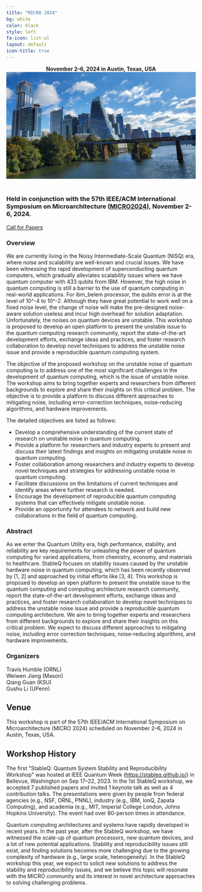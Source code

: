 ```yaml
---
title: "MICRO 2024"
bg: white
color: black
style: left
fa-icon: list-ul
layout: default
icon-title: true
---
```

 
<div style="text-align:center;">
  <span class="fa-stack subtlecircle" style="font-size:64px; background:rgba(0,128,0,0.1)">
    <i class="fa fa-circle fa-stack-2x text-white"></i>
    <i class="fa fa-server fa-stack-1x text-green"></i>
  </span>
</div>

<style>
.center-bold {
  text-align: center;
  font-weight: bold;
}
</style>

<div class="center-bold">
  November 2–6, 2024 in Austin, Texas, USA
</div>


<div style="text-align:center;">
  <a href="https://en.wikipedia.org/wiki/Austin,_Texas"><img width="800px" src="img/virtual.jpg"/></a>
  &nbsp;  &nbsp;  &nbsp;  &nbsp;
</div>

    
### Held in conjunction with the 57th IEEE/ACM International Symposium on Microarchitecture ([MICRO2024](https://microarch.org/micro57/)), November 2-6, 2024.

[comment]: <> (<div style="text-align:center;">)

[comment]: <> (  <a href="_posts/CFP.html">Call For Papers</a>)

[comment]: <> (  &nbsp;  &nbsp;  &nbsp;  &nbsp;)

[comment]: <> (</div>)

[Call for Papers](_posts/CFP.html)

### Overview

<!-- Abstract -->
We are currently living in the Noisy Intermediate-Scale Quantum (NISQ) era, where noise and scalability are well-known and crucial issues. We have been witnessing the rapid development of superconducting quantum computers, which gradually alleviates scalability issues where we have quantum computer with 433 qubits from IBM. However, the high noise in quantum computing is still a barrier to the use of quantum computing in real-world applications. For ibm_belem processor, the qubits error is at the level of 10^-4 to 10^-2.
Although they have great potential to work well on a fixed noise level, the change of noise will make the pre-designed noise-aware solution useless and incur high overhead for solution adaptation. Unfortunately, the noises on quantum devices are unstable.
This workshop is proposed to develop an open platform to present the unstable issue to the quantum computing research community, report the state-of-the-art development efforts, exchange ideas and practices, and foster research collaboration to develop novel techniques to address the unstable noise issue and provide a reproducible quantum computing system.

<!-- objective -->
The objective of the proposed workshop on the unstable noise of quantum computing is to address one of the most significant challenges in the development of quantum computing, which is the issue of unstable noise. The workshop aims to bring together experts and researchers from different backgrounds to explore and share their insights on this critical problem. The objective is to provide a platform to discuss different approaches to mitigating noise, including error-correction techniques, noise-reducing algorithms, and hardware improvements.

The detailed objectives are listed as follows:
* Develop a comprehensive understanding of the current state of research on unstable noise in quantum computing.
* Provide a platform for researchers and industry experts to present and discuss their latest findings and insights on mitigating unstable noise in quantum computing.
* Foster collaboration among researchers and industry experts to develop novel techniques and strategies for addressing unstable noise in quantum computing.
* Facilitate discussions on the limitations of current techniques and identify areas where further research is needed.
* Encourage the development of reproducible quantum computing systems that can effectively mitigate unstable noise.
* Provide an opportunity for attendees to network and build new collaborations in the field of quantum computing.



<!-- 
<div style="text-align:center;">
  <p>
    <a href="qccc-cfp.txt">
      <i class="fa fa-file-text-o">&nbsp;<b>Download the QCCC-22 CFP </b></i>
    </a>
  </p>
</div> -->



### Abstract

As we enter the Quantum Utility era, high performance, stability, and reliability are key requirements for unleashing the power of quantum computing for varied applications, from chemistry, economy, and materials to healthcare. StableQ focuses on stability issues caused by the unstable hardware noise in quantum computing, which has been recently observed by [1, 2] and approached by initial efforts like [3, 4]. This workshop is proposed to develop an open platform to present the unstable issue to the quantum computing and computing architecture research community, report the state-of-the-art development efforts, exchange ideas and practices, and foster research collaboration to develop novel techniques to address the unstable noise issue and provide a reproducible quantum computing architecture. We aim to bring together experts and researchers from different backgrounds to explore and share their insights on this critical problem. We expect to discuss different approaches to mitigating noise, including error correction techniques, noise-reducing algorithms, and hardware improvements.

### Organizers

Travis Humble (ORNL)    
Weiwen Jiang (Mason)     
Qiang Guan (KSU)     
Gushu Li (UPenn)

## Venue

This workshop is part of the 57th IEEE/ACM International Symposium on Microarchitecture (MICRO 2024) scheduled on November 2–6, 2024 in Austin, Texas, USA.

## Workshop History

The first "StableQ: Quantum System Stability and Reproducibility Workshop" was hosted at IEEE Quantum Week (https://stableq.github.io/) in Bellevue, Washington on Sep 17–22, 2023. In the 1st  StableQ workshop, we accepted 7 published papers and invited 1 keynote talk as well as 4 contribution talks. The presentations were given by people from federal agencies (e.g., NSF, ORNL, PNNL), industry (e.g., IBM, IonQ, Zapata Computing), and academia (e.g., MIT, Imperial College London, Johns Hopkins University). The event had over 80-person times in attendance.  

Quantum computing architectures and systems have rapidly developed in recent years. In the past year, after the StableQ workshop, we have witnessed the scale-up of quantum processors, new quantum devices, and a lot of new potential applications. Stability and reproducibility issues still exist, and finding solutions becomes more challenging due to the growing complexity of hardware (e.g., large scale, heterogeneity). In the StableQ workshop this year, we expect to solicit new solutions to address the stability and reproducibility issues, and we believe this topic will resonate with the MICRO community and its interest in novel architecture approaches to solving challenging problems.




<script type='text/javascript' id='clustrmaps' src='//cdn.clustrmaps.com/map_v2.js?cl=ffffff&w=300&t=tt&d=cIhgYH1fFbP-ZJ070ZjU28sR5hr_iWckMoZ9Qd3Yw1c&co=1a6ea8'></script>
